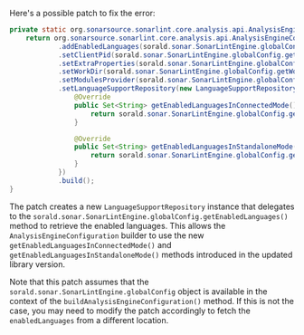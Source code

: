 Here's a possible patch to fix the error:
```java
private static org.sonarsource.sonarlint.core.analysis.api.AnalysisEngineConfiguration buildAnalysisEngineConfiguration() {
    return org.sonarsource.sonarlint.core.analysis.api.AnalysisEngineConfiguration.builder()
            .addEnabledLanguages(sorald.sonar.SonarLintEngine.globalConfig.getEnabledLanguages())
            .setClientPid(sorald.sonar.SonarLintEngine.globalConfig.getClientPid())
            .setExtraProperties(sorald.sonar.SonarLintEngine.globalConfig.extraProperties())
            .setWorkDir(sorald.sonar.SonarLintEngine.globalConfig.getWorkDir())
            .setModulesProvider(sorald.sonar.SonarLintEngine.globalConfig.getModulesProvider())
            .setLanguageSupportRepository(new LanguageSupportRepository() {
                @Override
                public Set<String> getEnabledLanguagesInConnectedMode() {
                    return sorald.sonar.SonarLintEngine.globalConfig.getEnabledLanguages();
                }

                @Override
                public Set<String> getEnabledLanguagesInStandaloneMode() {
                    return sorald.sonar.SonarLintEngine.globalConfig.getEnabledLanguages();
                }
            })
            .build();
}
```
The patch creates a new `LanguageSupportRepository` instance that delegates to the `sorald.sonar.SonarLintEngine.globalConfig.getEnabledLanguages()` method to retrieve the enabled languages. This allows the `AnalysisEngineConfiguration` builder to use the new `getEnabledLanguagesInConnectedMode()` and `getEnabledLanguagesInStandaloneMode()` methods introduced in the updated library version.


Note that this patch assumes that the `sorald.sonar.SonarLintEngine.globalConfig` object is available in the context of the `buildAnalysisEngineConfiguration()` method. If this is not the case, you may need to modify the patch accordingly to fetch the `enabledLanguages` from a different location.